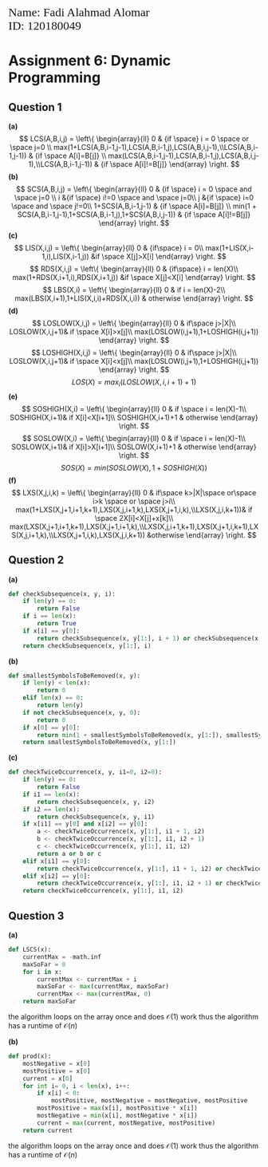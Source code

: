 <p style="font-family: times; font-size:18pt">
    Name: Fadi Alahmad Alomar</br>ID: 120180049
</p>

# Assignment 6: Dynamic Programming

## Question 1

**(a)**
$$
LCS(A,B,i,j) =
\left\{
 \begin{array}{ll}
  0  & {if \space} i = 0 \space or \space j=0 \\
  max(1+LCS(A,B,i-1,j-1),LCS(A,B,i-1,j),LCS(A,B,i,j-1),\\LCS(A,B,i-1,j-1)) & {if \space A[i]=B[j]} \\
        max(LCS(A,B,i-1,j-1),LCS(A,B,i-1,j),LCS(A,B,i,j-1),\\LCS(A,B,i-1,j-1)) & {if \space A[i]!=B[j]}
 \end{array}
\right.
$$
**(b)**
$$
SCS(A,B,i,j) =
\left\{
 \begin{array}{ll}
  0  & {if \space} i = 0 \space and \space j=0 \\
  i &{if \space} i!=0 \space and \space j=0\\
  j &{if \space} i=0 \space and \space j!=0\\
  1+SCS(A,B,i-1,j-1) & {if \space A[i]=B[j]} \\
        min(1 + SCS(A,B,i-1,j-1),1+SCS(A,B,i-1,j),1+SCS(A,B,i,j-1)) & {if \space A[i]!=B[j]}
 \end{array}
\right.
$$
**(c)**
$$
LIS(X,i,j) =
\left\{
 \begin{array}{ll}
        0 & {if\space} i = 0\\
        max(1+LIS(X,i-1,i),LIS(X,i-1,j)) &if \space X[j]>X[i]
 \end{array}
\right.
$$
$$
RDS(X,i,j) =
\left\{
 \begin{array}{ll}
        0 & {if\space} i = len(X)\\
        max(1+RDS(X,i+1,i),RDS(X,i+1,j)) &if \space X[j]<X[i]
 \end{array}
\right.
$$
$$
LBS(X,i) =
\left\{
 \begin{array}{ll}
        0 & if i = len(X)-2\\
        max(LBS(X,i+1),1+LIS(X,i,i)+RDS(X,i,i)) & otherwise
 \end{array}
\right.
$$
**(d)**
$$
LOSLOW(X,i,j) =
\left\{
 \begin{array}{ll}
        0 & if\space j>|X|\\
        LOSLOW(X,i,j+1)& if \space X[i]>x[j]\\
        max(LOSLOW(i,j+1),1+LOSHIGH(i,j+1))
 \end{array}
\right.
$$
$$
LOSHIGH(X,i,j) =
\left\{
 \begin{array}{ll}
        0 & if\space j>|X|\\
        LOSLOW(X,i,j+1)& if \space X[i]<x[j]\\
        max(LOSLOW(i,j+1),1+LOSHIGH(i,j+1))
 \end{array}
\right.
$$
$$
LOS(X) = max_i(LOSLOW(X,i,i+1)+1)
$$
**(e)**
$$
SOSHIGH(X,i) =
\left\{
 \begin{array}{ll}
        0 & if \space i = len(X)-1\\
        SOSHIGH(X,i+1)& if X[i]<X[i+1]\\
        SOSHIGH(X,i+1)+1  & otherwise
 \end{array}
\right.
$$
$$
SOSLOW(X,i) =
\left\{
 \begin{array}{ll}
        0 & if \space i = len(X)-1\\
        SOSLOW(X,i+1)& if X[i]>X[i+1]\\
        SOSLOW(X,i+1)+1  & otherwise
 \end{array}
\right.
$$
$$
SOS(X) = min(SOSLOW(X),1+SOSHIGH(X))
$$
**(f)**
$$
LXS(X,j,i,k) =
\left\{
 \begin{array}{ll}
        0 & if\space k>|X|\space or\space  i>k \space or \space j>i\\
        max(1+LXS(X,j+1,i+1,k+1),LXS(X,j,i+1,k),LXS(X,j+1,i,k),\\LXS(X,j,i,k+1))& if \space 2X[i]<X[j]+x[k]\\
        max(LXS(X,j+1,i+1,k+1),LXS(X,j+1,i+1,k),\\LXS(X,j,i+1,k+1),LXS(X,j+1,i,k+1),LXS(X,j,i+1,k),\\LXS(X,j+1,i,k),LXS(X,j,i,k+1)) &otherwise
 \end{array}
\right.
$$

## Question 2

**(a)**

```python
def checkSubsequence(x, y, i):
    if len(y) == 0:
        return False
    if i == len(x):
        return True
    if x[i] == y[0]:
        return checkSubsequence(x, y[1:], i + 1) or checkSubsequence(x, y[1:], i)
    return checkSubsequence(x, y[1:], i)
```

**(b)**

```python
def smallestSymbolsToBeRemoved(x, y):
    if len(y) < len(x):
        return 0
    elif len(x) == 0:
        return len(y)
    if not checkSubsequence(x, y, 0):
        return 0
    if x[0] == y[0]:
        return min(1 + smallestSymbolsToBeRemoved(x, y[1:]), smallestSymbolsToBeRemoved(x[1:], y))
    return smallestSymbolsToBeRemoved(x, y[1:])

```

**(c)**

```python
def checkTwiceOccurrence(x, y, i1=0, i2=0):
    if len(y) == 0:
        return False
    if i1 == len(x):
        return checkSubsequence(x, y, i2)
    if i2 == len(x):
        return checkSubsequence(x, y, i1)
    if x[i1] == y[0] and x[i2] == y[0]:
        a <- checkTwiceOccurrence(x, y[1:], i1 + 1, i2)
        b <- checkTwiceOccurrence(x, y[1:], i1, i2 + 1)
        c <- checkTwiceOccurrence(x, y[1:], i1, i2)
        return a or b or c
    elif x[i1] == y[0]:
        return checkTwiceOccurrence(x, y[1:], i1 + 1, i2) or checkTwiceOccurrence(x, y[1:], i1, i2)
    elif x[i2] == y[0]:
        return checkTwiceOccurrence(x, y[1:], i1, i2 + 1) or checkTwiceOccurrence(x, y[1:], i1, i2)
    return checkTwiceOccurrence(x, y[1:], i1, i2)

```

## Question 3

**(a)**

```python
def LSCS(x):
    currentMax = -math.inf
    maxSoFar = 0
    for i in x:
        currentMax <- currentMax + i
        maxSoFar <- max(currentMax, maxSoFar)
        currentMax <- max(currentMax, 0)
    return maxSoFar
```

the algorithm loops on the array once and does $\mathcal{O}(1)$ work thus the algorithm has a runtime of $\mathcal{O}(n)$

**(b)**

```python
def prod(x):
    mostNegative = x[0]
    mostPositive = x[0]
    current = x[0]
    for int i= 0, i < len(x), i++:
        if x[i] < 0:
            mostPositive, mostNegative = mostNegative, mostPositive
        mostPositive = max(x[i], mostPositive * x[i])
        mostNegative = min(x[i], mostNegative * x[i])
        current = max(current, mostNegative, mostPositive)
    return current
```

the algorithm loops on the array once and does $\mathcal{O}(1)$ work thus the algorithm has a runtime of $\mathcal{O}(n)$
